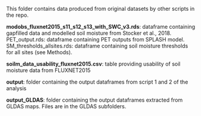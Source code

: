 This folder contains data produced from original datasets by other scripts in the repo. 

**modobs_fluxnet2015_s11_s12_s13_with_SWC_v3.rds**: dataframe containing gapfilled data and modelled soil moisture from Stocker et al., 2018. 
PET_output.rds: dataframe containing PET outputs from SPLASH model. 
SM_thresholds_allsites.rds: dataframe containing soil moisture thresholds for all sites (see Methods).

**soilm_data_usability_fluxnet2015.csv**: table providing usability of soil moisture data from FLUXNET2015

**output**: folder containing the output dataframes from script 1 and 2 of the analysis

**output_GLDAS**: folder containing the output dataframes extracted from GLDAS maps. Files are in the GLDAS subfolders.  

